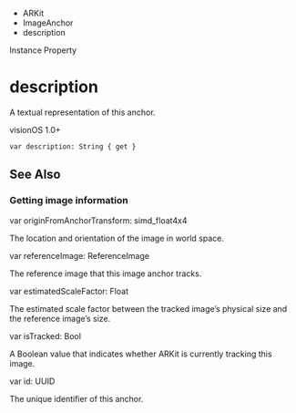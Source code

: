 

- ARKit
- ImageAnchor
-  description 

Instance Property

# description

A textual representation of this anchor.

visionOS 1.0+

``` source
var description: String { get }
```

## See Also

### Getting image information

var originFromAnchorTransform: simd_float4x4

The location and orientation of the image in world space.

var referenceImage: ReferenceImage

The reference image that this image anchor tracks.

var estimatedScaleFactor: Float

The estimated scale factor between the tracked image’s physical size and the reference image’s size.

var isTracked: Bool

A Boolean value that indicates whether ARKit is currently tracking this image.

var id: UUID

The unique identifier of this anchor.

